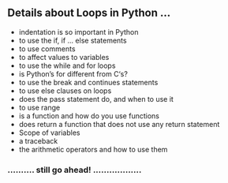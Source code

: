 ## Details about Loops in Python ...

-    indentation is so important in Python
-    to use the if, if ... else statements
-    to use comments
-    to affect values to variables
-    to use the while and for loops
-    is Python’s for different from C‘s?
-    to use the break and continues statements
-    to use else clauses on loops
-    does the pass statement do, and when to use it
-    to use range
-    is a function and how do you use functions
-    does return a function that does not use any return statement
-    Scope of variables
-    a traceback
-    the arithmetic operators and how to use them


### .......... still go ahead! ..................